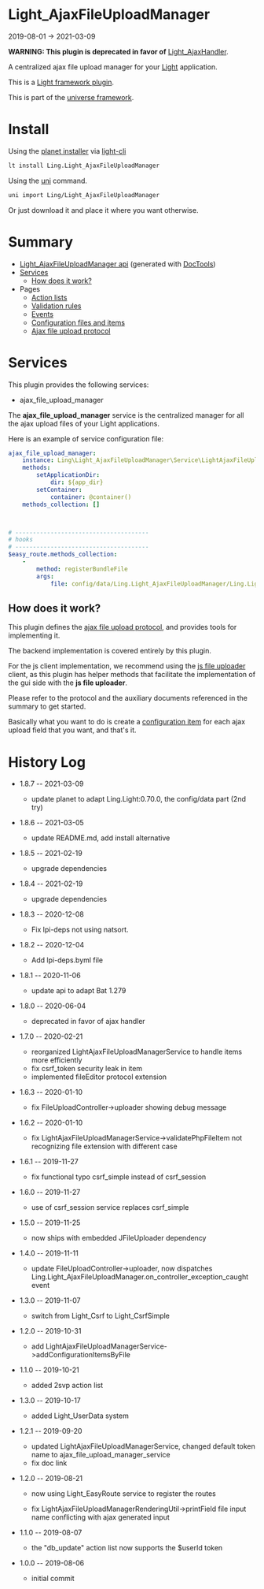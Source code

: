 Light_AjaxFileUploadManager
===========
2019-08-01 -> 2021-03-09



**WARNING: This plugin is deprecated in favor of** [Light_AjaxHandler](https://github.com/lingtalfi/Light_AjaxHandler). 


A centralized ajax file upload manager for your [Light](https://github.com/lingtalfi/Light) application.


This is a [Light framework plugin](https://github.com/lingtalfi/Light/blob/master/doc/pages/plugin.md).


This is part of the [universe framework](https://github.com/karayabin/universe-snapshot).


Install
==========
Using the [planet installer](https://github.com/lingtalfi/Light_PlanetInstaller) via [light-cli](https://github.com/lingtalfi/Light_Cli)
```bash
lt install Ling.Light_AjaxFileUploadManager
```

Using the [uni](https://github.com/lingtalfi/universe-naive-importer) command.
```bash
uni import Ling/Light_AjaxFileUploadManager
```

Or just download it and place it where you want otherwise.






Summary
===========
- [Light_AjaxFileUploadManager api](https://github.com/lingtalfi/Light_AjaxFileUploadManager/blob/master/doc/api/Ling/Light_AjaxFileUploadManager.md) (generated with [DocTools](https://github.com/lingtalfi/DocTools))
- [Services](#services)
    - [How does it work?](#how-does-it-work)
- Pages
    - [Action lists](https://github.com/lingtalfi/Light_AjaxFileUploadManager/blob/master/doc/pages/action-list.md)
    - [Validation rules](https://github.com/lingtalfi/Light_AjaxFileUploadManager/blob/master/doc/pages/validation-rules.md)
    - [Events](https://github.com/lingtalfi/Light_AjaxFileUploadManager/blob/master/doc/pages/events.md)
    - [Configuration files and items](https://github.com/lingtalfi/Light_AjaxFileUploadManager/blob/master/doc/pages/configuration-files.md)
    - [Ajax file upload protocol](https://github.com/lingtalfi/Light_AjaxFileUploadManager/blob/master/doc/pages/ajax-file-upload-protocol.md)





Services
=========


This plugin provides the following services:

- ajax_file_upload_manager


The **ajax_file_upload_manager** service is the centralized manager for all the ajax upload files of your Light applications. 



Here is an example of service configuration file:

```yaml
ajax_file_upload_manager:
    instance: Ling\Light_AjaxFileUploadManager\Service\LightAjaxFileUploadManagerService
    methods:
        setApplicationDir:
            dir: ${app_dir}
        setContainer:
            container: @container()
    methods_collection: []



# --------------------------------------
# hooks
# --------------------------------------
$easy_route.methods_collection:
    -
        method: registerBundleFile
        args:
            file: config/data/Ling.Light_AjaxFileUploadManager/Ling.Light_EasyRoute/afup_routes.byml


```


How does it work?
--------------

This plugin defines the [ajax file upload protocol](https://github.com/lingtalfi/Light_AjaxFileUploadManager/blob/master/doc/pages/ajax-file-upload-protocol.md),
and provides tools for implementing it.

The backend implementation is covered entirely by this plugin.

For the js client implementation, we recommend using the [js file uploader](https://github.com/lingtalfi/JFileUploader) client,
as this plugin has helper methods that facilitate the implementation of the gui side with the **js file uploader**.


Please refer to the protocol and the auxiliary documents referenced in the summary to get started.

Basically what you want to do is create a [configuration item](https://github.com/lingtalfi/Light_AjaxFileUploadManager/blob/master/doc/pages/configuration-files.md#the-configuration-item) for each ajax upload field that you want, and that's it.








History Log
=============


- 1.8.7 -- 2021-03-09

    - update planet to adapt Ling.Light:0.70.0, the config/data part (2nd try)
  
- 1.8.6 -- 2021-03-05

    - update README.md, add install alternative

- 1.8.5 -- 2021-02-19

    - upgrade dependencies

- 1.8.4 -- 2021-02-19

    - upgrade dependencies

- 1.8.3 -- 2020-12-08

    - Fix lpi-deps not using natsort.

- 1.8.2 -- 2020-12-04

    - Add lpi-deps.byml file

- 1.8.1 -- 2020-11-06

    - update api to adapt Bat 1.279
    
- 1.8.0 -- 2020-06-04

    - deprecated in favor of ajax handler
    
- 1.7.0 -- 2020-02-21

    - reorganized LightAjaxFileUploadManagerService to handle items more efficiently
    - fix csrf_token security leak in item
    - implemented fileEditor protocol extension
    
- 1.6.3 -- 2020-01-10

    - fix FileUploadController->uploader showing debug message
    
- 1.6.2 -- 2020-01-10

    - fix LightAjaxFileUploadManagerService->validatePhpFileItem not recognizing file extension with different case
    
- 1.6.1 -- 2019-11-27

    - fix functional typo csrf_simple instead of csrf_session
    
- 1.6.0 -- 2019-11-27

    - use of csrf_session service replaces csrf_simple

- 1.5.0 -- 2019-11-25

    - now ships with embedded JFileUploader dependency
    
- 1.4.0 -- 2019-11-11

    - update FileUploadController->uploader, now dispatches Ling.Light_AjaxFileUploadManager.on_controller_exception_caught event
    
- 1.3.0 -- 2019-11-07

    - switch from Light_Csrf to Light_CsrfSimple
    
- 1.2.0 -- 2019-10-31

    - add LightAjaxFileUploadManagerService->addConfigurationItemsByFile
    
- 1.1.0 -- 2019-10-21

    - added 2svp action list

- 1.3.0 -- 2019-10-17

    - added Light_UserData system
    
- 1.2.1 -- 2019-09-20

    - updated LightAjaxFileUploadManagerService, changed default token name to ajax_file_upload_manager_service
    - fix doc link
    
- 1.2.0 -- 2019-08-21

    - now using Light_EasyRoute service to register the routes

    - fix LightAjaxFileUploadManagerRenderingUtil->printField file input name conflicting with ajax generated input
    
- 1.1.0 -- 2019-08-07

    - the "db_update" action list now supports the $userId token
    
- 1.0.0 -- 2019-08-06

    - initial commit